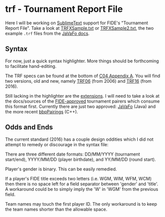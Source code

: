 
# trf - Tournament Report File

Here I will be working on [SublimeText](https://www.sublimetext.com/) support for FIDE's "Tournament Report File". Take a look at [TRFXSample.txt](http://www.rrweb.org/javafo/aum/TRFXSample.txt) or [TRFXSample2.txt](http://www.rrweb.org/javafo/aum/TRFXSample2.txt), the two example `.trf` files from the [JaVaFo docs](http://www.rrweb.org/javafo/aum/JaVaFo2_AUM.htm).

## Syntax

For now, just a quick syntax highlighter. More things should be forthcoming to facilitate hand-editing.

The TRF specs can be found at the bottom of [C04 Appendix A](https://handbook.fide.com/chapter/C04A). You will find two versions, old and new, namely [TRF06](https://handbook.fide.com/files/handbook/fidexchg.txt) (from 2006) and [TRF16](https://handbook.fide.com/files/handbook/C04Annex2_TRF16.pdf) (from 2016).

Still lacking in the highlighter are the [extensions](http://www.rrweb.org/javafo/aum/JaVaFo2_AUM.htm#_Extensions_and_other_). I will need to take a look at the docs/sources of the [FIDE-approved](https://handbook.fide.com/files/handbook/C04Annex3_FEP19.pdf) tournament pairers which consume this format first. Currently there are just two approved: [JaVaFo](http://www.rrweb.org/javafo) (Java) and the more recent [bbpPairings](https://github.com/BieremaBoyzProgramming/bbpPairings) (C++).

## Odds and Ends

The current standard (2016) has a couple design oddities which I did not attempt to remedy or discourage in the syntax file:

There are three different date formats: DD/MM/YYYY (tournament start/end), YYYY/MM/DD (player birthdate), and YY/MM/DD (round start).

Player's gender is binary. This can be easily remedied.

If a player's FIDE title exceeds two letters (i.e. WGM, WIM, WFM, WCM) then there is no space left for a field separator between 'gender' and 'title'. A workaround could be to simply imply the 'W' in 'WGM' from the previous field.

Team names may touch the first player ID. The only workaround is to keep the team names shorter than the allowable space.
